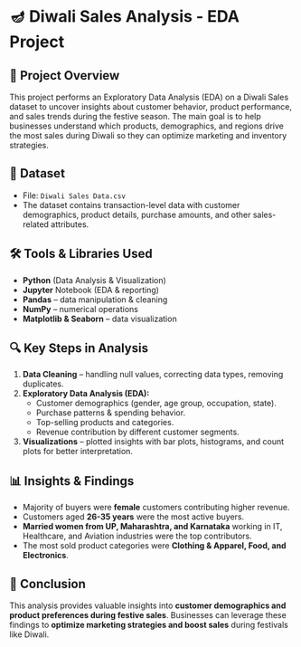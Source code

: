 # **🪔 Diwali Sales Analysis - EDA Project**
## 📌 **Project Overview**
This project performs an Exploratory Data Analysis (EDA) on a Diwali Sales dataset to uncover insights about customer behavior, product performance, and sales trends during the festive season.
The main goal is to help businesses understand which products, demographics, and regions drive the most sales during Diwali so they can optimize marketing and inventory strategies.

## 📂 **Dataset**
- File: `Diwali Sales Data.csv`
- The dataset contains transaction-level data with customer demographics, product details, purchase amounts, and other sales-related attributes.

## 🛠️ **Tools & Libraries Used**
- **Python** (Data Analysis & Visualization)
- **Jupyter** Notebook (EDA & reporting)
- **Pandas** – data manipulation & cleaning
- **NumPy** – numerical operations
- **Matplotlib & Seaborn** – data visualization

## 🔍 **Key Steps in Analysis**
1. **Data Cleaning** – handling null values, correcting data types, removing duplicates.
2. **Exploratory Data Analysis (EDA):**
    - Customer demographics (gender, age group, occupation, state).
    - Purchase patterns & spending behavior.
    - Top-selling products and categories.
    - Revenue contribution by different customer segments.
3. **Visualizations** – plotted insights with bar plots, histograms, and count plots for better interpretation.

## 📊 **Insights & Findings**
- Majority of buyers were **female** customers contributing higher revenue.
- Customers aged **26-35 years** were the most active buyers.
- **Married women from UP, Maharashtra, and Karnataka** working in IT, Healthcare, and Aviation industries were the top contributors.
- The most sold product categories were **Clothing & Apparel, Food, and Electronics**.

## 🎯 **Conclusion**
This analysis provides valuable insights into **customer demographics and product preferences during festive sales**. Businesses can leverage these findings to **optimize marketing strategies and boost sales** during festivals like Diwali.

